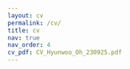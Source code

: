 ```yaml
---
layout: cv
permalink: /cv/
title: cv
nav: true
nav_order: 4
cv_pdf: CV_Hyunwoo_Oh_230925.pdf
---
```


